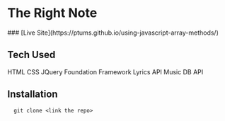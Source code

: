 # The Right Note

<description>
### [Live Site](https://ptums.github.io/using-javascript-array-methods/)

## Tech Used
HTML
CSS
JQuery
Foundation Framework
Lyrics API
Music DB API

## Installation
```
  git clone <link the repo>